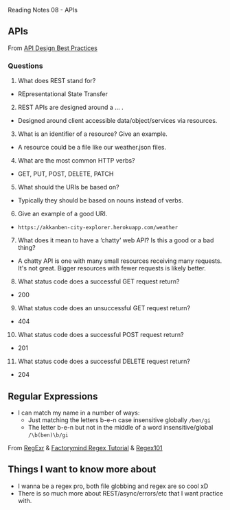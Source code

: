 Reading Notes 08 - APIs

## APIs

From [API Design Best Practices](https://docs.microsoft.com/en-us/azure/architecture/best-practices/api-design)

### Questions


1. What does REST stand for?
  - REpresentational State Transfer
2. REST APIs are designed around a ... .
  - Designed around client accessible data/object/services via resources.
3. What is an identifier of a resource? Give an example.
  - A resource could be a file like our weather.json files.
4. What are the most common HTTP verbs?
  - GET, PUT, POST, DELETE, PATCH
5. What should the URIs be based on?
  - Typically they should be based on nouns instead of verbs.
6. Give an example of a good URI.
  - `https://akkanben-city-explorer.herokuapp.com/weather`
7. What does it mean to have a ‘chatty’ web API? Is this a good or a bad thing?
  - A chatty API is one with many small resources receiving many requests. It's not great. Bigger resources with fewer requests is likely better.
8. What status code does a successful GET request return?
  - 200
9. What status code does an unsuccessful GET request return?
  - 404
10. What status code does a successful POST request return?
  - 201
11. What status code does a successful DELETE request return?
  - 204

## Regular Expressions

- I can match my name in a number of ways:
  - Just matching the letters b-e-n case insensitive globally `/ben/gi`
  - The letter b-e-n but not in the middle of a word insensitive/global `/\b(ben)\b/gi`

From [RegExr](https://regexr.com/) & [Factorymind Regex Tutorial](https://medium.com/factory-mind/regex-tutorial-a-simple-cheatsheet-by-examples-649dc1c3f285) & [Regex101](https://Regex101.com)

## Things I want to know more about

- I wanna be a regex pro, both file globbing and regex are so cool xD
- There is so much more about REST/async/errors/etc that I want practice with.

